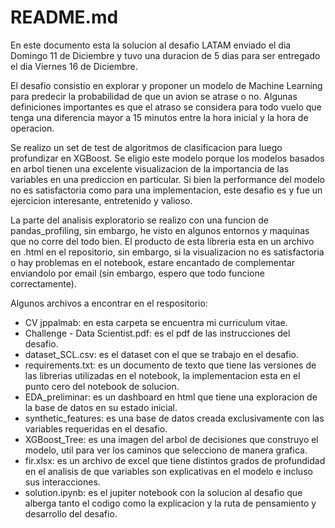 # README.md

En este documento esta la solucion al desafio LATAM enviado el dia Domingo 11 de Diciembre y tuvo una duracion de 5 dias para ser entregado el dia Viernes 16 de Diciembre.

El desafio consistio en explorar y proponer un modelo de Machine Learning para predecir la probabilidad de que un avion se atrase o no. Algunas definiciones importantes es que el atraso se considera para todo vuelo que tenga una diferencia mayor a 15 minutos entre la hora inicial y la hora de operacion.

Se realizo un set de test de algoritmos de clasificacion para luego profundizar en XGBoost. Se eligio este modelo porque los modelos basados en arbol tienen una excelente visualizacion de la importancia de las variables en una prediccion en particular. Si bien la performance del modelo no es satisfactoria como para una implementacion, este desafio es y fue un ejercicion interesante, entretenido y valioso.

La parte del analisis exploratorio se realizo con una funcion de pandas_profiling, sin embargo, he visto en algunos entornos y maquinas que no corre del todo bien. El producto de esta libreria esta en un archivo en .html en el repositorio, sin embargo, si la visualizacion no es satisfactoria o hay problemas en el notebook, estare encantado de complementar enviandolo por email (sin embargo, espero que todo funcione correctamente).

Algunos archivos a encontrar en el respositorio:

* CV jppalmab: en esta carpeta se encuentra mi curriculum vitae.
* Challenge - Data Scientist.pdf: es el pdf de las instrucciones del desafio.
* dataset_SCL.csv: es el dataset con el que se trabajo en el desafio.
* requirements.txt: es un documento de texto que tiene las versiones de las librerias utilizadas en el notebook, la implementacion esta en el punto cero del notebook de solucion.
* EDA_preliminar: es un dashboard en html que tiene una exploracion de la base de datos en su estado inicial.
* synthetic_features: es una base de datos creada exclusivamente con las variables requeridas en el desafio.
* XGBoost_Tree: es una imagen del arbol de decisiones que construyo el modelo, util para ver los caminos que selecciono de manera grafica.
* fir.xlsx: es un archivo de excel que tiene distintos grados de profundidad en el analisis de que variables son explicativas en el modelo e incluso sus interacciones.
* solution.ipynb: es el jupiter notebook con la solucion al desafio que alberga tanto el codigo como la explicacion y la ruta de pensamiento y desarrollo del desafio.
